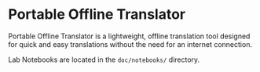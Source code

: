 # Portable Offline Translator

Portable Offline Translator is a lightweight, offline translation tool designed for quick and easy translations without the need for an internet connection. 

Lab Notebooks are located in the `doc/notebooks/` directory.
